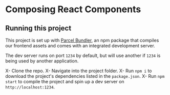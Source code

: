 
# Composing React Components

## Running this project

This project is set up with [Parcel Bundler](https://parceljs.org/), an npm package
that compiles our frontend assets and comes with an integrated development server.

The dev server runs on port `1234` by default, but will use another if `1234` is
being used by another application.

X- Clone the repo.
X- Navigate into the project folder.
X- Run `npm i` to download the project's dependencies listed in the `package.json`.
X- Run `npm start` to compile the project and spin up a dev server on `http://localhost:1234`.
